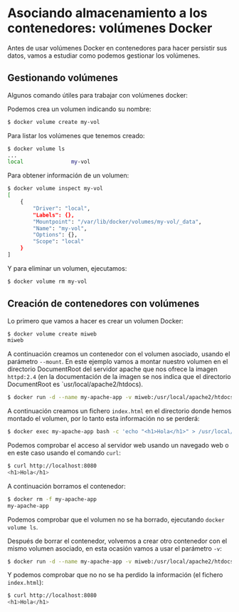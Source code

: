 # Asociando almacenamiento a los contenedores: volúmenes Docker

Antes de usar volúmenes Docker en contenedores para hacer persistir sus datos, vamos a estudiar como podemos gestionar los volúmenes.

## Gestionando volúmenes

Algunos comando útiles para trabajar con volúmenes docker:

Podemos crea un volumen indicando su nombre:

```bash
$ docker volume create my-vol
```

Para listar los volúmenes que tenemos creado:

```bash
$ docker volume ls
...
local               my-vol
```

Para obtener información de un volumen:

```bash
$ docker volume inspect my-vol
[
    {
        "Driver": "local",
        "Labels": {},
        "Mountpoint": "/var/lib/docker/volumes/my-vol/_data",
        "Name": "my-vol",
        "Options": {},
        "Scope": "local"
    }
]
```

Y para eliminar un volumen, ejecutamos:

```bash
$ docker volume rm my-vol
```


## Creación de contenedores con volúmenes

Lo primero que vamos a hacer es crear un volumen Docker:

```bash
$ docker volume create miweb
miweb
```

A continuación creamos un contenedor con el volumen asociado, usando el parámetro `--mount`. En este ejemplo vamos a montar nuestro volumen en el directorio DocumentRoot del servidor apache que nos ofrece la imagen `httpd:2.4` (en la documentación de la imagen se nos indica que el directorio DocumentRoot es `usr/local/apache2/htdocs).

```bash
$ docker run -d --name my-apache-app -v miweb:/usr/local/apache2/htdocs -p 8080:80 httpd:2.4
```

A continuación creamos un fichero `index.html` en el directorio donde hemos montado el volumen, por lo tanto esta información no se perderá:

```bash
$ docker exec my-apache-app bash -c 'echo "<h1>Hola</h1>" > /usr/local/apache2/htdocs/index.html'
```

Podemos comprobar el acceso al servidor web usando un navegado web o en este caso usando el comando `curl`:

```bash
$ curl http://localhost:8080
<h1>Hola</h1>
```

A continuación borramos el contenedor:

```bash
$ docker rm -f my-apache-app 
my-apache-app
```

Podemos comprobar que el volumen no se ha borrado, ejecutando `docker volume ls`.

Después de borrar el contenedor, volvemos a crear otro contenedor con el mismo volumen asociado, en esta ocasión vamos a usar el parámetro `-v`:

```bash
$ docker run -d --name my-apache-app -v miweb:/usr/local/apache2/htdocs -p 8080:80 httpd:2.4
```

Y podemos comprobar que no no se ha perdido la información (el fichero `index.html`):

```bash
$ curl http://localhost:8080
<h1>Hola</h1>
```

